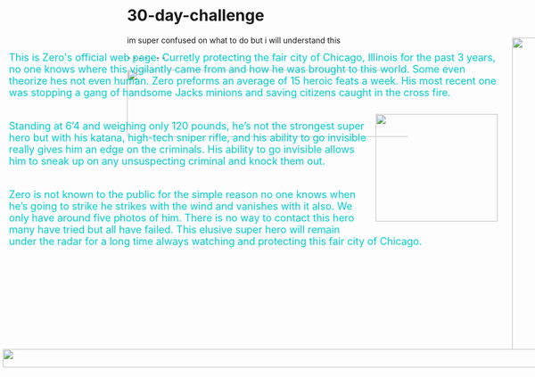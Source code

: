# 30-day-challenge
im super confused on what to do but i will understand this

-<!DOCTYPE html PUBLIC "-//W3C//DTD XHTML 1.0 Transitional//EN" "http://www.w3.org/TR/xhtml1/DTD/xhtml1-transitional.dtd">
-<html xmlns="http://www.w3.org/1999/xhtml">
-<head>
-<meta http-equiv="Content-Type" content="text/html; charset=utf-8" />
-<title>Untitled Document</title>
-<link href="page_formatting.css" rel="stylesheet" type="text/css" />
-<style type="text/css">
-#apDiv1 {
-	position: absolute;
-	left: 5px;
-	top: 6px;
-	width: 1432px;
-	height: 104px;
-	z-index: 1;
}
#apDiv2 {
	position: absolute;
	left: 5px;
	top: 705px;
	width: 1428px;
	height: 24px;
	z-index: 2;
}
#apDiv3 {
	position: absolute;
	left: 6px;
	top: 143px;
	width: 887px;
	height: 542px;
	z-index: 3;
	color: #0CC;
	font-size: 18px;
	padding: 10px;
}
#apDiv4 {
	position: absolute;
	left: 919px;
	top: 146px;
	width: 472px;
	height: 561px;
	z-index: 4;
}
</style>
</head>

<body>
<div id="apDiv1"><img src="banner.jpg" width="1428" height="120" usemap="#Map" border="0" />
  <map name="Map" id="Map">
    <area shape="rect" coords="879,97,956,121" href="faqs.html" target="_top" alt="Faqs" />
    <area shape="rect" coords="645,99,847,119" href="hero_history.html" target="_top" alt="Hero History" />
    <area shape="rect" coords="392,97,614,119" href="famous_feats.html" target="_top" alt="Famous Feats" />
    <area shape="rect" coords="129,101,362,118" href="arch_enemies.html" target="_top" alt="Arch Enemies" />
    <area shape="rect" coords="4,99,101,117" href="index.html" target="_top" alt="Home Page" />
  </map>
</div>
<div id="apDiv2">
  <map name="Map2" id="Map2">
    <area shape="rect" coords="0,5,67,31" href="index.html" target="_top" alt="Home Page" />
    <area shape="rect" coords="89,5,244,27" href="arch_enemies.html" target="_top" alt="Arch Enemies" />
    <area shape="rect" coords="264,4,411,26" href="famous_feats.html" target="_top" alt="Famous Feats" />
    <area shape="rect" coords="434,5,569,28" href="hero_history.html" target="_top" alt="Hero History" />
    <area shape="rect" coords="590,5,643,29" href="faqs.html" target="_top" alt="Faqs" />
  </map>
<img src="footer.jpg" width="1422" height="33" usemap="#Map3" border="0" />
<map name="Map3" id="Map3">
  <area shape="rect" coords="4,6,95,29" href="index.html" target="_top" alt="Home" />
  <area shape="rect" coords="126,6,363,28" href="arch_enemies.html" target="_top" alt="Arch Enemies " />
  <area shape="rect" coords="384,6,612,29" href="famous_feats.html" target="_top" />
  <area shape="rect" coords="640,5,847,31" href="hero_history.html" target="_top" alt="Hero History" />
  <area shape="rect" coords="880,5,952,29" href="faqs.html" target="_top" alt="Faqs" />
</map>
</div>
<div id="apDiv3">
  <p>This is Zero's official web page. Curretly protecting the fair city of Chicago, Illinois for the past 3 years, no one knows where this vigilantly came from and how he was brought to this world. Some even theorize hes not even human. Zero preforms an average of 15 heroic feats a week. His most recent one was stopping a gang of handsome Jacks minions and saving citizens caught in the cross fire.</p>
  <p><img src="block_quote.jpg" hspace="10" vspace="10" align="right" width="219" height="193" /><br />
    Standing at 6&rsquo;4 and weighing only 120 pounds, he&rsquo;s not the  strongest super hero but with his katana, high-tech sniper rifle, and his ability  to go invisible really gives him an edge on the criminals. His ability to go  invisible allows him to sneak up on any unsuspecting criminal and knock them  out. </p>
  <p><br />
    Zero is not known to the public for the simple reason no one  knows when he&rsquo;s going to strike he strikes with the wind and vanishes with it  also. We only have around five photos of him. There is no way to contact this  hero many have tried but all have failed. This elusive super hero will remain under the radar for a long time always watching and protecting this fair city of Chicago.</p>
</div>
<div id="apDiv4"><img src="home_image.jpg" width="470" height="560" /></div>
</body>
</html>
